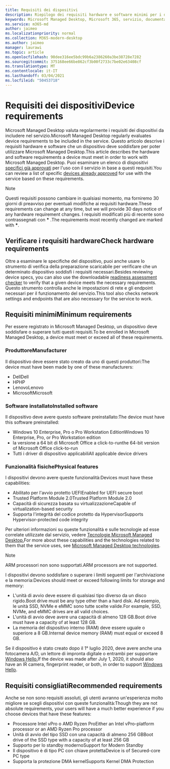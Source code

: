 ```yaml
---
title: Requisiti dei dispositivi
description: Riepilogo dei requisiti hardware e software minimi per i dispositivi che funzionano con Microsoft Managed Desktop
keywords: Microsoft Managed Desktop, Microsoft 365, servizio, documentazione
ms.service: m365-md
author: jaimeo
ms.localizationpriority: normal
ms.collection: M365-modern-desktop
ms.author: jaimeo
manager: laurawi
ms.topic: article
ms.openlocfilehash: 90dee316ee5bdc99b6a2386260a3be38728e7282
ms.sourcegitcommit: 375168ee66be862cf3b00f2733c7be02e63408cf
ms.translationtype: MT
ms.contentlocale: it-IT
ms.lasthandoff: 03/04/2021
ms.locfileid: "50453718"
---
```

# <a name="device-requirements"></a><span data-ttu-id="b7ed5-104">Requisiti dei dispositivi</span><span class="sxs-lookup"><span data-stu-id="b7ed5-104">Device requirements</span></span>

<span data-ttu-id="b7ed5-105">Microsoft Managed Desktop valuta regolarmente i requisiti dei dispositivi da includere nel servizio.</span><span class="sxs-lookup"><span data-stu-id="b7ed5-105">Microsoft Managed Desktop regularly evaluates device requirements to be included in the service.</span></span> <span data-ttu-id="b7ed5-106">Questo articolo descrive i requisiti hardware e software che un dispositivo deve soddisfare per poter utilizzare Microsoft Managed Desktop.</span><span class="sxs-lookup"><span data-stu-id="b7ed5-106">This article describes the hardware and software requirements a device must meet in order to work with Microsoft Managed Desktop.</span></span> <span data-ttu-id="b7ed5-107">Puoi esaminare un elenco di dispositivi [specifici già approvati](device-list.md) per l'uso con il servizio in base a questi requisiti.</span><span class="sxs-lookup"><span data-stu-id="b7ed5-107">You can review a list of specific [devices already approved](device-list.md) for use with the service based on these requirements.</span></span>

> [!NOTE]
> <span data-ttu-id="b7ed5-108">Questi requisiti possono cambiare in qualsiasi momento, ma forniremo 30 giorni di preavviso per eventuali modifiche ai requisiti hardware.</span><span class="sxs-lookup"><span data-stu-id="b7ed5-108">These requirements can change at any time, but we will provide 30 days notice of any hardware requirement changes.</span></span> <span data-ttu-id="b7ed5-109">I requisiti modificati più di recente sono contrassegnati con **\*** .</span><span class="sxs-lookup"><span data-stu-id="b7ed5-109">The requirements most recently changed are marked with **\***.</span></span> 

## <a name="check-hardware-requirements"></a><span data-ttu-id="b7ed5-110">Verificare i requisiti hardware</span><span class="sxs-lookup"><span data-stu-id="b7ed5-110">Check hardware requirements</span></span>

<span data-ttu-id="b7ed5-111">Oltre a esaminare le specifiche del dispositivo, [](../get-ready/readiness-assessment-downloadable.md) puoi anche usare lo strumento di verifica della preparazione scaricabile per verificare che un determinato dispositivo soddisfi i requisiti necessari.</span><span class="sxs-lookup"><span data-stu-id="b7ed5-111">Besides reviewing device specs, you can also use the downloadable [readiness assessment checker](../get-ready/readiness-assessment-downloadable.md) to verify that a given device meets the necessary requirements.</span></span> <span data-ttu-id="b7ed5-112">Questo strumento controlla anche le impostazioni di rete e gli endpoint necessari per il funzionamento del servizio.</span><span class="sxs-lookup"><span data-stu-id="b7ed5-112">This tool also checks network settings and endpoints that are also necessary for the service to work.</span></span>

## <a name="minimum-requirements"></a><span data-ttu-id="b7ed5-113">Requisiti minimi</span><span class="sxs-lookup"><span data-stu-id="b7ed5-113">Minimum requirements</span></span>

<span data-ttu-id="b7ed5-114">Per essere registrato in Microsoft Managed Desktop, un dispositivo deve soddisfare o superare tutti questi requisiti.</span><span class="sxs-lookup"><span data-stu-id="b7ed5-114">To be enrolled in Microsoft Managed Desktop, a device must meet or exceed all of these requirements.</span></span>

### <a name="manufacturer"></a><span data-ttu-id="b7ed5-115">Produttore</span><span class="sxs-lookup"><span data-stu-id="b7ed5-115">Manufacturer</span></span>

<span data-ttu-id="b7ed5-116">Il dispositivo deve essere stato creato da uno di questi produttori:</span><span class="sxs-lookup"><span data-stu-id="b7ed5-116">The device must have been made by one of these manufacturers:</span></span>

- <span data-ttu-id="b7ed5-117">Dell</span><span class="sxs-lookup"><span data-stu-id="b7ed5-117">Dell</span></span>
- <span data-ttu-id="b7ed5-118">HP</span><span class="sxs-lookup"><span data-stu-id="b7ed5-118">HP</span></span>
- <span data-ttu-id="b7ed5-119">Lenovo</span><span class="sxs-lookup"><span data-stu-id="b7ed5-119">Lenovo</span></span>
- <span data-ttu-id="b7ed5-120">Microsoft</span><span class="sxs-lookup"><span data-stu-id="b7ed5-120">Microsoft</span></span>


### <a name="installed-software"></a><span data-ttu-id="b7ed5-121">Software installato</span><span class="sxs-lookup"><span data-stu-id="b7ed5-121">Installed software</span></span>

<span data-ttu-id="b7ed5-122">Il dispositivo deve avere questo software preinstallato:</span><span class="sxs-lookup"><span data-stu-id="b7ed5-122">The device must have this software preinstalled:</span></span>

- <span data-ttu-id="b7ed5-123">Windows 10 Enterprise, Pro o Pro Workstation Edition</span><span class="sxs-lookup"><span data-stu-id="b7ed5-123">Windows 10 Enterprise, Pro, or Pro Workstation edition</span></span>
- <span data-ttu-id="b7ed5-124">la versione a 64 bit di Microsoft Office a click-to-run</span><span class="sxs-lookup"><span data-stu-id="b7ed5-124">the 64-bit version of Microsoft Office click-to-run</span></span> 
- <span data-ttu-id="b7ed5-125">Tutti i driver di dispositivo applicabili</span><span class="sxs-lookup"><span data-stu-id="b7ed5-125">All applicable device drivers</span></span>


### <a name="physical-features"></a><span data-ttu-id="b7ed5-126">Funzionalità fisiche</span><span class="sxs-lookup"><span data-stu-id="b7ed5-126">Physical features</span></span>

<span data-ttu-id="b7ed5-127">I dispositivi devono avere queste funzionalità:</span><span class="sxs-lookup"><span data-stu-id="b7ed5-127">Devices must have these capabilities:</span></span>

- <span data-ttu-id="b7ed5-128">Abilitato per l'avvio protetto UEFI</span><span class="sxs-lookup"><span data-stu-id="b7ed5-128">Enabled for UEFI secure boot</span></span> 
- <span data-ttu-id="b7ed5-129">Trusted Platform Module 2.0</span><span class="sxs-lookup"><span data-stu-id="b7ed5-129">Trusted Platform Module 2.0</span></span> 
- <span data-ttu-id="b7ed5-130">Capacità di sicurezza basata su virtualizzazione</span><span class="sxs-lookup"><span data-stu-id="b7ed5-130">Capable of virtualization-based security</span></span> 
- <span data-ttu-id="b7ed5-131">Supporta l'integrità del codice protetto da Hypervisor</span><span class="sxs-lookup"><span data-stu-id="b7ed5-131">Supports Hypervisor-protected code integrity</span></span> 

<span data-ttu-id="b7ed5-132">Per ulteriori informazioni su queste funzionalità e sulle tecnologie ad esse correlate utilizzate dal servizio, vedere [Tecnologie Microsoft Managed Desktop.](../intro/technologies.md)</span><span class="sxs-lookup"><span data-stu-id="b7ed5-132">For more about these capabilities and the technologies related to them that the service uses, see [Microsoft Managed Desktop technologies](../intro/technologies.md).</span></span>

> [!NOTE]
> <span data-ttu-id="b7ed5-133">ARM processori non sono supportati.</span><span class="sxs-lookup"><span data-stu-id="b7ed5-133">ARM processors are not supported.</span></span>

<span data-ttu-id="b7ed5-134">I dispositivi devono soddisfare o superare i limiti seguenti per l'archiviazione e la memoria:</span><span class="sxs-lookup"><span data-stu-id="b7ed5-134">Devices should meet or exceed following limits for storage and memory:</span></span>

- <span data-ttu-id="b7ed5-135">L'unità di avvio deve essere di qualsiasi tipo diverso da un disco rigido.</span><span class="sxs-lookup"><span data-stu-id="b7ed5-135">Boot drive must be any type other than a hard disk.</span></span> <span data-ttu-id="b7ed5-136">Ad esempio, le unità SSD, NVMe e eMMC sono tutte scelte valide.</span><span class="sxs-lookup"><span data-stu-id="b7ed5-136">For example, SSD, NVMe, and eMMC drives are all valid choices.</span></span>
- <span data-ttu-id="b7ed5-137">L'unità di avvio deve avere una capacità di almeno 128 GB.</span><span class="sxs-lookup"><span data-stu-id="b7ed5-137">Boot drive must have a capacity of at least 128 GB.</span></span>
- <span data-ttu-id="b7ed5-138">La memoria del dispositivo interno (RAM) deve essere uguale o superiore a 8 GB.</span><span class="sxs-lookup"><span data-stu-id="b7ed5-138">Internal device memory (RAM) must equal or exceed 8 GB.</span></span>

<span data-ttu-id="b7ed5-139">Se il dispositivo è stato creato dopo il 1° luglio 2020, deve avere anche una fotocamera A/D, un lettore di impronta digitale o entrambi per supportare [Windows Hello.](https://docs.microsoft.com/windows-hardware/design/device-experiences/windows-hello-enhanced-sign-in-security)</span><span class="sxs-lookup"><span data-stu-id="b7ed5-139">If the device was made after July 1, 2020, it should also have an IR camera, fingerprint reader, or both, in order to support [Windows Hello](https://docs.microsoft.com/windows-hardware/design/device-experiences/windows-hello-enhanced-sign-in-security).</span></span>

## <a name="recommended-requirements"></a><span data-ttu-id="b7ed5-140">Requisiti consigliati</span><span class="sxs-lookup"><span data-stu-id="b7ed5-140">Recommended requirements</span></span>

<span data-ttu-id="b7ed5-141">Anche se non sono requisiti assoluti, gli utenti avranno un'esperienza molto migliore se scegli dispositivi con queste funzionalità:</span><span class="sxs-lookup"><span data-stu-id="b7ed5-141">Though they are not absolute requirements, your users will have a much better experience if you choose devices that have these features:</span></span>

- <span data-ttu-id="b7ed5-142">Processore Intel vPro o AMD Ryzen Pro</span><span class="sxs-lookup"><span data-stu-id="b7ed5-142">Either an Intel vPro-platform processor or an AMD Ryzen Pro processor</span></span>
- <span data-ttu-id="b7ed5-143">Unità di avvio del tipo SSD con una capacità di almeno 256 GB</span><span class="sxs-lookup"><span data-stu-id="b7ed5-143">Boot drive of the SSD type with a capacity of at least 256 GB</span></span>
- <span data-ttu-id="b7ed5-144">Supporto per lo standby moderno</span><span class="sxs-lookup"><span data-stu-id="b7ed5-144">Support for Modern Standby</span></span>
- <span data-ttu-id="b7ed5-145">Il dispositivo è di tipo PC con chiave protetta</span><span class="sxs-lookup"><span data-stu-id="b7ed5-145">Device is of Secured-core PC type</span></span>
- <span data-ttu-id="b7ed5-146">Supporta la protezione DMA kernel</span><span class="sxs-lookup"><span data-stu-id="b7ed5-146">Supports Kernel DMA Protection</span></span>
